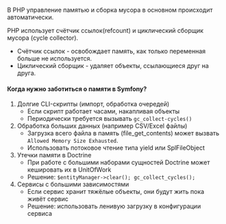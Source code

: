 В PHP управление памятью и сборка мусора в основном происходит автоматически.

PHP использует счётчик ссылок(refcount) и циклический сборщик мусора (cycle collector).

- Счётчик ссылок - освобождает память, как только переменная больше не используется.
- Циклический сборщик - удаляет объекты, ссылающиеся друг на друга.

#### Когда нужно заботиться о памяти в Symfony?

1. Долгие CLI-скрипты (импорт, обработка очередей)
	- Если скрипт работает часами, накапливая объекты
	- Периодически требуется вызывать `gc_collect-cycles()`
2. Обработка больших данных (например CSV/Excel файлы)
	- Загрузка всего файла в память (file_get_contents) может вызвать `Allowed Memory Size Exhausted`.
	- Использовать потоковое чтение типа yield или SplFileObject
3. Утечки памяти в Doctrine
	- При работе с большими наборами сущностей Doctrine может кешировать их в UnitOfWork
	- Решение: `$entityManager->clear(); gc_collect_cycles();`
4. Сервисы с большими зависимостями
	- Если сервис хранит тяжёлые объекты, они будут жить пока живёт сервис
	- Решение: использовать ленивую загрузку в конфигурации сервиса